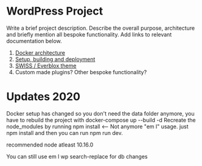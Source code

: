 # WordPress Project

Write a brief project description. Describe the overall purpose, architecture and briefly mention all bespoke functionality. Add links to relevant documentation below.

1. [Docker architecture](dockerpress.md)
2. [Setup, building and deployment](app/README.md)
3. [SWISS / Everblox theme](src/wp-content/themes/swiss/README.md)
4. Custom made plugins? Other bespoke functionality?

# Updates 2020

Docker setup has changed so you don't need the data folder anymore, you have to rebuild the project with docker-compose up --build -d
Recreate the node_modules by running npm install <-- Not anymore "em l" usage. just npm install and then you can run npm run dev.

recommended node atleast 10.16.0

You can still use em l wp search-replace for db changes
